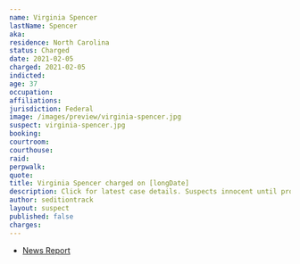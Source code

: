```yaml
---
name: Virginia Spencer
lastName: Spencer
aka:
residence: North Carolina
status: Charged
date: 2021-02-05
charged: 2021-02-05
indicted:
age: 37
occupation:
affiliations:
jurisdiction: Federal
image: /images/preview/virginia-spencer.jpg
suspect: virginia-spencer.jpg
booking:
courtroom:
courthouse:
raid:
perpwalk:
quote:
title: Virginia Spencer charged on [longDate]
description: Click for latest case details. Suspects innocent until proven guilty.
author: seditiontrack
layout: suspect
published: false
charges:
---
```

- [News Report]()
